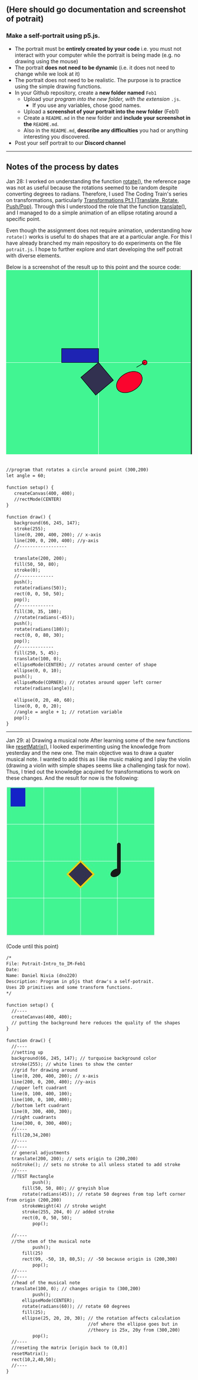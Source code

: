 ## (Here should go documentation and screenshot of potrait)
### Make a self-portrait using p5.js.
- The portrait must be **entirely created by your code** i.e. you must not
	interact with your computer while the portrait is being made (e.g. no
	drawing using the mouse)
- The portrait **does not need to be dynamic** (i.e. it does not need to change
	while we look at it)
- The portrait does not need to be realistic. The purpose is to practice using
	the simple drawing functions.
- In your Github repository, create a **new folder named** `Feb1`
	- Upload your *program into the new folder, with the extension* `.js`.
		- If you use any variables, chose good names.
	- Upload a **screenshot of your portrait into the new folder** (Feb1)
	- Create a `README.md` in the new folder and **include your screenshot in the**
		`README.md`.
	- Also in the `README.md`, **describe any difficulties** you had or anything
		interesting you discovered.
- Post your self portrait to our **Discord channel**

---
**Notes of the process by dates**
---
Jan 28:
I worked on understanding the function [rotate()](https://p5js.org/reference/#/p5/rotate), the reference page was not as useful because the rotations seemed to be random despite converting degrees to radians. Therefore, I used The Coding Train's series on transformations, particularly [Transformations Pt.1 (Translate, Rotate, Push/Pop)](https://www.youtube.com/watch?v=o9sgjuh-CBM). Through this I understood the role that the function [translate()](https://p5js.org/reference/#/p5/translate), and I managed to do a simple animation of an ellipse rotating around a specific point. 

Even though the assignment does not require animation, understanding how `rotate()` works is useful to do shapes that are at a particular angle. For this I have already branched my main repository to do experiments on the file `potrait.js`. I hope to further explore and start developing the self potrait with diverse elements.

Below is a screenshot of the result up to this point and the source code:
![potrait1-00](potrait1-00.jpg)

````

//program that rotates a circle around point (300,200)
let angle = 60;

function setup() {
   createCanvas(400, 400);
   //rectMode(CENTER)
}

function draw() {
   background(66, 245, 147);
   stroke(255);
   line(0, 200, 400, 200); // x-axis
   line(200, 0, 200, 400); //y-axis
   //------------------
   
   translate(200, 200);
   fill(50, 50, 80);
   stroke(0);
   //-------------
   push();
   rotate(radians(50));
   rect(0, 0, 50, 50);
   pop();
   //-------------
   fill(30, 35, 180);
   //rotate(radians(-45));
   push();
   rotate(radians(180));
   rect(0, 0, 80, 30);
   pop();
   //-------------
   fill(250, 5, 45);
   translate(100, 0);
   ellipseMode(CENTER); // rotates around center of shape
   ellipse(0, 0, 10);
   push();
   ellipseMode(CORNER); // rotates around upper left corner
   rotate(radians(angle));
   
   ellipse(0, 20, 40, 60);
   line(0, 0, 0, 20);
   //angle = angle + 1; // rotation variable
   pop();
}
````

--- 
Jan 29:
a) Drawing a musical note
After learning some of the new functions like [resetMatrix()](https://p5js.org/reference/#/p5/resetMatrix), I looked experimenting using the knowledge from yesterday and the new one. The main objective was to draw a quater musical note. I wanted to add this as I like music making and I play the violin (drawing a violin with simple shapes seems like a challenging task for now). Thus, I tried out the knowledge acquired for transformations to work on these changes. And the result for now is the following:

![potrait1-00](potrait1-01.jpg)

(Code until this point)
````
/*
File: Potrait-Intro_to_IM-Feb1
Date: 
Name: Daniel Nivia (dno220)
Description: Program in p5js that draw's a self-potrait. 
Uses 2D primitives and some transform functions.
*/

function setup() {
  //----
  createCanvas(400, 400);
  // putting the background here reduces the quality of the shapes
}

function draw() {
  //----
  //setting up
  background(66, 245, 147); // turquoise background color
  stroke(255); // white lines to show the center
  //grid for drawing around
  line(0, 200, 400, 200); // x-axis
  line(200, 0, 200, 400); //y-axis
  //upper left cuadrant
  line(0, 100, 400, 100);
  line(100, 0, 100, 400);
  //bottom left cuadrant
  line(0, 300, 400, 300);
  //right cuadrants
  line(300, 0, 300, 400);
  //----
  fill(20,34,200)
  //----
  //----
  // general adjustments
  translate(200, 200); // sets origin to (200,200)
  noStroke(); // sets no stroke to all unless stated to add stroke
  //----
  //TEST Rectangle
          push();
      fill(50, 50, 80); // greyish blue
      rotate(radians(45)); // rotate 50 degrees from top left corner from origin (200,200)
      strokeWeight(4) // stroke weight
      stroke(255, 204, 0) // added stroke
      rect(0, 0, 50, 50);
          pop();
  
  //----
  //the stem of the musical note
          push();
      fill(25)
      rect(99, -50, 10, 80,5); // -50 because origin is (200,300)
          pop();
  //----
  //----
  //head of the musical note
  translate(100, 0); // changes origin to (300,200)
          push();
      ellipseMode(CENTER); 
      rotate(radians(60)); // rotate 60 degrees
      fill(25);
      ellipse(25, 20, 20, 30); // the rotation affects calculation
                               //of where the ellipse goes but in
                               //theory is 25x, 20y from (300,200) 
          pop();
  //----
  //reseting the matrix [origin back to (0,0)]
  resetMatrix();
  rect(10,2,40,50);
  //----
}

````



